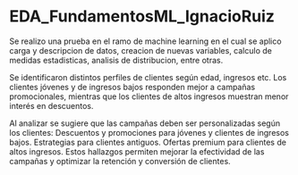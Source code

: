 # EDA_FundamentosML_IgnacioRuiz
Se realizo una prueba en el ramo de machine learning en el cual se aplico carga y descripcion de datos, creacion de nuevas variables, calculo de medidas estadisticas, analisis de distribucion, entre otras. 

Se identificaron distintos perfiles de clientes según edad, ingresos etc. Los clientes jóvenes y de ingresos bajos responden mejor a campañas promocionales, mientras que los clientes de altos ingresos muestran menor interés en descuentos.

Al analizar se sugiere que las campañas deben ser personalizadas según los clientes:
Descuentos y promociones para jóvenes y clientes de ingresos bajos.
Estrategias para clientes antiguos.
Ofertas premium para clientes de altos ingresos.
Estos hallazgos permiten mejorar la efectividad de las campañas y optimizar la retención y conversión de clientes.
